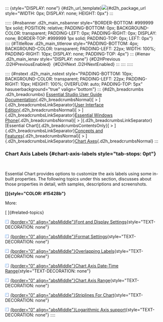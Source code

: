 ::: {style="DISPLAY: none"}
[](ms-xhelp:///?Id=d2h_url_template){#d2h_url_template}![](!package_url!){#d2h_package_url style="WIDTH: 0px; DISPLAY: none; HEIGHT: 0px"}
:::

::::: {#nsbanner .d2h_main_nsbanner style="BORDER-BOTTOM: #999999 1px solid; POSITION: relative; PADDING-BOTTOM: 0px; BACKGROUND-COLOR: transparent; PADDING-LEFT: 0px; PADDING-RIGHT: 0px; DISPLAY: none; BORDER-TOP: #999999 1px solid; PADDING-TOP: 0px; LEFT: 0px"}
:::: {#TitleRow .d2h_main_titlerow style="PADDING-BOTTOM: 4px; BACKGROUND-COLOR: transparent; PADDING-LEFT: 22px; WIDTH: 100%; PADDING-RIGHT: 10px; DISPLAY: none; PADDING-TOP: 4px"}
::: {#ienav .d2h_main_ienav style="DISPLAY: none"}
[](ms-xhelp:///?Id=66843d53-f7f8-41a3-ba5a-6a893bfbbff0){#D2HPrevious .D2HPreviousEnabled}  [](ms-xhelp:///?Id=f944dc79-9d50-4e6e-976d-0e608346ffd9){#D2HNext .D2HNextEnabled}
:::
::::
:::::

:::: {#nstext .d2h_main_nstext style="PADDING-BOTTOM: 10px; BACKGROUND-COLOR: transparent; PADDING-LEFT: 22px; PADDING-RIGHT: 10px; HEIGHT: 100%; OVERFLOW: auto; PADDING-TOP: 5px" hasuserbackground="true" valign="bottom"}
::: {#d2h_breadcrumbs .d2h_breadcrumbs}
[Essential Studio User Guide Documentation](ms-xhelp:///?Id=12457748-09e3-4d74-a240-8e049cedf030){.d2h_breadcrumbsNormal}[ \> ]{.d2h_breadcrumbsLinkSeparator}[User Interface Edition](ms-xhelp:///?Id=c29296b7-531c-413b-a0ec-488ca1f7f669){.d2h_breadcrumbsNormal}[ \> ]{.d2h_breadcrumbsLinkSeparator}[Essential Windows Phone](ms-xhelp:///?Id=5ea1999c-4eff-4775-b84e-407dc825f555){.d2h_breadcrumbsNormal}[ \> ]{.d2h_breadcrumbsLinkSeparator}[Essential Chart]{.d2h_breadcrumbsContentsOnly}[ \> ]{.d2h_breadcrumbsLinkSeparator}[Concepts and Features](ms-xhelp:///?Id=080edead-2400-410b-a7ad-9155e5f1ae92){.d2h_breadcrumbsNormal}[ \> ]{.d2h_breadcrumbsLinkSeparator}[Chart Axes](ms-xhelp:///?Id=479ac964-2f1e-465b-96e9-40f65868066b){.d2h_breadcrumbsNormal}
:::

### Chart Axis Labels {#chart-axis-labels style="tab-stops: 0pt"}

 

Essential Chart provides options to customize the axis labels using some in-built properties. The following topics under this section, discusses about those properties in detail, with samples, descriptions and screenshots.

**[]{style="COLOR: #15428b"}** 

More:

[ ]{#related-topics}

[![](button.gif){border="0" align="absMiddle"}Font and Display Settings](ms-xhelp:///?Id=f43aa56f-375d-49b5-814c-4203d29dee2e){style="TEXT-DECORATION: none"}

[![](button.gif){border="0" align="absMiddle"}Format Settings](ms-xhelp:///?Id=e9179819-9e7b-4bbf-8de1-c16ab52bf33d){style="TEXT-DECORATION: none"}

[![](button.gif){border="0" align="absMiddle"}Overlapping Labels](ms-xhelp:///?Id=bf994743-d56a-4568-b7f9-fb6aca6309b9){style="TEXT-DECORATION: none"}

[![](button.gif){border="0" align="absMiddle"}Chart Axis Date-Time Range](ms-xhelp:///?Id=6f2744ad-3385-47b4-9057-5abd6c9a27e2){style="TEXT-DECORATION: none"}

[![](button.gif){border="0" align="absMiddle"}Chart Axis Range](ms-xhelp:///?Id=f1875abf-f85d-4df2-b23b-05366cee7446){style="TEXT-DECORATION: none"}

[![](button.gif){border="0" align="absMiddle"}Striplines For Chart](ms-xhelp:///?Id=214fbc69-c7c2-49ca-bc85-0fa18abaa049){style="TEXT-DECORATION: none"}

[![](button.gif){border="0" align="absMiddle"}Logarithmic Axis support](ms-xhelp:///?Id=ff29b82f-45d6-41ba-b6cc-529eab840324){style="TEXT-DECORATION: none"}
::::
